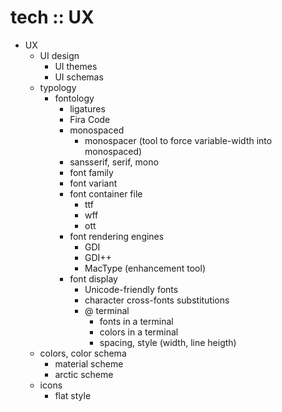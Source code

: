 # tech :: UX

* UX
  - UI design
    - UI themes
    - UI schemas
  - typology
    - fontology
      - ligatures
      - Fira Code
      - monospaced
        - monospacer (tool to force variable-width into monospaced)
      - sansserif, serif, mono
      - font family
      - font variant
      - font container file
        - ttf
        - wff
        - ott
      - font rendering engines
        - GDI
        - GDI++
        - MacType (enhancement tool)
      - font display
        - Unicode-friendly fonts
        - character cross-fonts substitutions
        - @ terminal
          - fonts in a terminal
          - colors in a terminal
          - spacing, style (width, line heigth)
  - colors, color schema
    - material scheme
    - arctic scheme
  - icons
    - flat style
